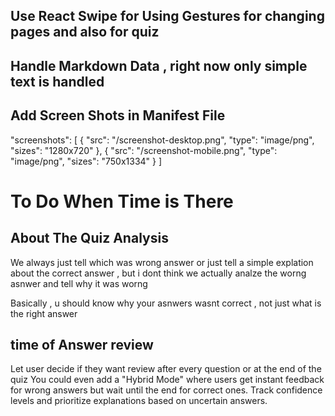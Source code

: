 ## Use React Swipe for Using Gestures for changing pages and also for quiz

## Handle Markdown Data , right now only simple text is handled

## Add Screen Shots in Manifest File

"screenshots": [
{
"src": "/screenshot-desktop.png",
"type": "image/png",
"sizes": "1280x720"
},
{
"src": "/screenshot-mobile.png",
"type": "image/png",
"sizes": "750x1334"
}
]

# To Do When Time is There

## About The Quiz Analysis

We always just tell which was wrong answer or just tell a simple explation about the correct answer , but i dont think we actually analze the worng asnwer and tell why it was worng

Basically , u should know why your asnwers wasnt correct , not just what is the right answer

## time of Answer review

Let user decide if they want review after every question or at the end of the quiz
You could even add a "Hybrid Mode" where users get instant feedback for wrong answers but wait until the end for correct ones.
Track confidence levels and prioritize explanations based on uncertain answers.
